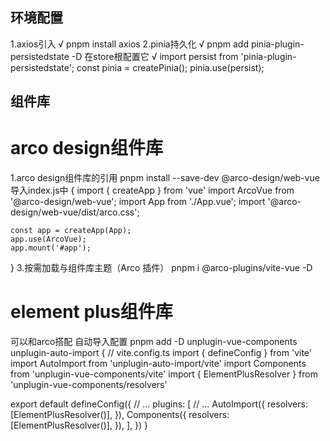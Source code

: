 ## 环境配置
1.axios引入 √
pnpm install axios
2.pinia持久化 √
pnpm add pinia-plugin-persistedstate -D
在store根配置它 √
import persist from 'pinia-plugin-persistedstate';
const pinia = createPinia();
pinia.use(persist);
## 组件库
# arco design组件库
1.arco design组件库的引用
pnpm install --save-dev @arco-design/web-vue
导入index.js中
{
    import { createApp } from 'vue'
    import ArcoVue from '@arco-design/web-vue';
    import App from './App.vue';
    import '@arco-design/web-vue/dist/arco.css';

    const app = createApp(App);
    app.use(ArcoVue);
    app.mount('#app');
}
3.按需加载与组件库主题（Arco 插件）
pnpm i @arco-plugins/vite-vue -D

# element plus组件库
可以和arco搭配
自动导入配置
pnpm add -D unplugin-vue-components unplugin-auto-import
{
    // vite.config.ts
import { defineConfig } from 'vite'
import AutoImport from 'unplugin-auto-import/vite'
import Components from 'unplugin-vue-components/vite'
import { ElementPlusResolver } from 'unplugin-vue-components/resolvers'

export default defineConfig({
  // ...
  plugins: [
    // ...
    AutoImport({
      resolvers: [ElementPlusResolver()],
    }),
    Components({
      resolvers: [ElementPlusResolver()],
    }),
  ],
})
}